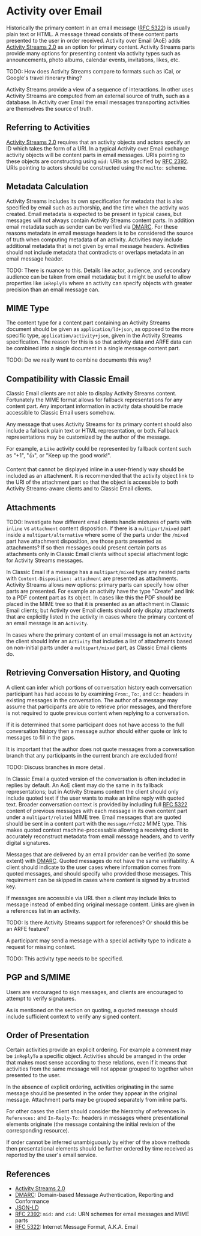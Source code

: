 # Activity over Email

Historically the primary content in an email message ([RFC 5322][]) is usually
plain text or HTML.
A message thread consists of these content parts presented to the user in order
received.
Activity over Email (AoE) adds [Activity Streams 2.0][] as an option for primary
content.
Activity Streams parts provide many options for presenting content via
activity types such as announcements, photo albums, calendar
events, invitations, likes, etc.

TODO: How does Activity Streams compare to formats such as iCal, or Google's travel itinerary thing?

Activity Streams provide a view of a sequence of interactions.
In other uses Activity Streams are computed from an external source of truth,
such as a database.
In Activity over Email the email messages transporting activities are
themselves the source of truth.

## Referring to Activities

[Activity Streams 2.0][] requires that an activity objects and actors specify
an ID which takes the form of a URI.
In a typical Activity over Email exchange activity objects will be content
parts in email messages.
URIs pointing to these objects are constructing using `mid:` URIs as specified
by [RFC 2392][].
URIs pointing to actors should be constructed using the `mailto:` scheme.

## Metadata Calculation

Activity Streams includes its own specification for metadata that is also
specified by email such as authorship, and the time when the activity was
created.
Email metadata is expected to be present in typical cases,
but messages will not always contain Activity Streams content parts.
In addition email metadata such as sender can be verified via [DMARC][].
For these reasons metadata in email message headers is to be considered the
source of truth when computing metadata of an activity.
Activities may include additional metadata that is not given by email message
headers.
Activities should not include metadata that contradicts or overlaps metadata in
an email message header.

TODO: There is nuance to this. Details like actor, audience, and secondary
audience can be taken from email metadata; but it might be useful to allow
properties like `inReplyTo` where an activity can specify objects with greater
precision than an email message can.

## MIME Type

The content type for a content part containing an Activity Streams document
should be given as `application/ld+json`,
as opposed to the more specific type, `application/activity+json`,
given in the Activity Streams specification.
The reason for this is so that activity data and ARFE data can be combined into
a single document in a single message content part.

TODO: Do we really want to combine documents this way?

## Compatibility with Classic Email

Classic Email clients are not able to display Activity Streams content.
Fortunately the MIME format allows for fallback representations for any content
part.
Any important information in activity data should be made accessible to Classic
Email users somehow.

Any message that uses Activity Streams for its primary content should also
include a fallback plain text or HTML representation, or both.
Fallback representations may be customized by the author of the message.

For example, a `Like` activity could be represented by fallback content such as
"+1", "👍", or "Keep up the good work!".

Content that cannot be displayed inline in a user-friendly way should be
included as an attachment.
It is recommended that the activity object link to the URI of the attachment
part so that the object is accessible to both Activity Streams-aware clients
and to Classic Email clients.

## Attachments

TODO: Investigate how different email clients handle mixtures of parts with
`inline` vs `attachment` content disposition.
If there is a `multipart/mixed` part inside a `multipart/alternative` where
some of the parts under the `/mixed` part have attachment disposition,
are those parts presented as attachments?
If so then messages could present certain parts as attachments only in Classic
Email clients without special attachment logic for Activity Streams messages.

In Classic Email if a message has a `multipart/mixed` type any nested parts
with `Content-Disposition: attachment` are presented as attachments.
Activity Streams allows new options:
primary parts can specify how other parts are presented.
For example an activity have the type "Create" and link to a PDF content part
as its object.
In cases like this the PDF should be placed in the MIME tree so that it is
presented as an attachment in Classic Email clients;
but Activity over Email clients should only display attachments that are
explicitly listed in the activity in cases where the primary content of an
email message is an `Activity`.

In cases where the primary content of an email message is not an `Activity` the
client should infer an `Activity` that includes a list of attachments based on
non-initial parts under a `multipart/mixed` part,
as Classic Email clients do.

## Retrieving Conversation History, and Quoting

A client can infer which portions of conversation history each conversation
participant has had access to by examining `From:`, `To:`, and `Cc:` headers in
existing messages in the conversation.
The author of a message may assume that participants are able to retrieve prior
messages,
and therefore is not required to quote previous content when replying to
a conversation.

If it is determined that some participant does not have access to the full
conversation history then a message author should either quote or link to
messages to fill in the gaps.

It is important that the author does not quote messages from a conversation
branch that any participants in the current branch are excluded from!

TODO: Discuss branches in more detail.

In Classic Email a quoted version of the conversation is often included in
replies by default.
An AoE client may do the same in its fallback representations;
but in Activity Streams content the client should only include quoted text if
the user wants to make an inline reply with quoted text.
Broader conversation context is provided by including full [RFC 5322][] content
of previous messages with each message in its own content part under
a `multipart/related` MIME tree.
Email messages that are quoted should be sent in a content part with the
`message/rfc822` MIME type.
This makes quoted context machine-processable allowing a receiving client to
accurately reconstruct metadata from email message headers,
and to verify digital signatures.

Messages that are delivered by an email provider can be verified (to some
extent) with [DMARC][].
Quoted messages do not have the same verifiability.
A client should indicate to the user cases where information comes from quoted
messages,
and should specify who provided those messages.
This requirement can be skipped in cases where content is signed by a trusted
key.

If messages are accessible via URL then a client may include links to message
instead of embedding original message content.
Links are given in a references list in an activity.

TODO: Is there Activity Streams support for references?
Or should this be an ARFE feature?

A participant may send a message with a special activity type to indicate
a request for missing context.

TODO: This activity type needs to be specified.

## PGP and S/MIME

Users are encouraged to sign messages,
and clients are encouraged to attempt to verify signatures.

As is mentioned on the section on quoting,
a quoted message should include sufficient context to verify any signed content.

## Order of Presentation

Certain activities provide an explicit ordering.
For example a comment may be `inReplyTo` a specific object.
Activities should be arranged in the order that makes most sense according to
these relations,
even if it means that activities from the same message will not appear grouped
to together when presented to the user.

In the absence of explicit ordering, activities originating in the same message
should be presented in the order they appear in the original message.
Attachment parts may be grouped separately from inline parts.

For other cases the client should consider the hierarchy of references in
`References:` and `In-Reply-To:` headers in messages where presentational
elements originate
(the message containing the initial revision of the corresponding resource).

If order cannot be inferred unambiguously by either of the above methods then
presentational elements should be further ordered by time received as reported
by the user's email service.

## References

- [Activity Streams 2.0][]
- [DMARC][]: Domain-based Message Authentication, Reporting and Conformance
- [JSON-LD][]
- [RFC 2392][]: `mid:` and `cid:` URN schemes for email messages and MIME parts
- [RFC 5322][]: Internet Message Format, A.K.A. Email

[Activity Streams 2.0]: https://www.w3.org/TR/activitystreams-core/
[DMARC]: https://tools.ietf.org/html/rfc7489
[JSON-LD]: https://w3c.github.io/json-ld-syntax/
[RFC 2392]: https://tools.ietf.org/html/rfc2392
[RFC 5322]: https://tools.ietf.org/html/rfc5322
